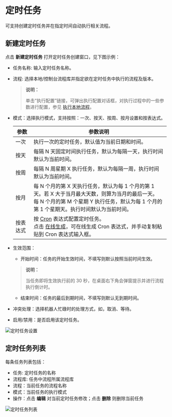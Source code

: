 # 定时任务

可支持创建定时任务并在指定时间自动执行相关流程。

## 新建定时任务

点击 **新建定时任务** 打开定时任务创建窗口，见下图示例：

- 任务名称: 输入定时任务名称。
- 流程: 选择本地/控制台流程库并指定欲在定时任务中执行的流程及版本。
  > **说明：**
  >
  > 单击“执行配置”链接，可弹出执行配置对话框，对执行过程中的一些参数进行配置，参见 [执行本地流程](Robot/../localworkflow.md)。

- 模式：选择执行模式，支持按照：一次、按天、按周、按月设置和按表达式。
  
   | 参数     | 参数说明                                                     |
   | -------- | ------------------------------------------------------------ |
   | 一次     | 执行一次的定时任务，默认值为当前日期和时间。                 |
   | 按天     | 每隔 N 天固定时间执行任务，默认为每隔一天，执行时间默认为当前时间。 |
   | 按周     | 每隔 N 周星期 X 执行任务，默认为每隔一周，执行时间默认为当前时间。 |
   | 按月     | 每 N 个月的第 X 天执行任务，默认为每 1 个月的第 1 天。若 X 大于当月最大天数，则算为当月的最后一天。<br> 每 N 个月的第 M 个星期 Y 执行任务，默认为每 1 个月的第 1 个星期天。执行时间默认为当前时间。 |
   | 按表达式 | 按 [Cron](https://baike.baidu.com/item/cron/10952601?fr=aladdin) 表达式配置定时任务。<br> 点击 [在线生成](https://www.bejson.com/othertools/cron/)，可在线生成 Cron 表达式，并手动复制粘贴到 Cron 表达式输入框。 |
  
- 生效范围：

    - 开始时间：任务的开始生效时间，不填写则默认按照当前时间生效。
  
    > **说明：**
    >
    > 当任务即将生效执行前的 30 秒，在桌面右下角会弹窗提示并进行流程执行倒计时。

    - 结束时间：任务的最后到期时间，不填写则默认无到期时间。

- 冲突处理：选择机器人忙碌时的处理方式，如，取消、等待。
- 启用/禁用：是否启用该定时任务。

![定时任务设置](https://docimages.blob.core.chinacloudapi.cn/images/Robot/robotcronjob20210927.png)

## 定时任务列表

每条任务列表包括：

- 任务: 定时任务的名称
- 流程库: 任务中流程所属流程库
- 流程：当前任务的流程名称
- 模式：当前任务的执行模式
- 操作：点击 **编辑** 对当前定时任务修改；点击 **删除** 则删除当前任务

![定时任务列表](https://docimages.blob.core.chinacloudapi.cn/images/Robot/Robot-CronJob-1.png)
